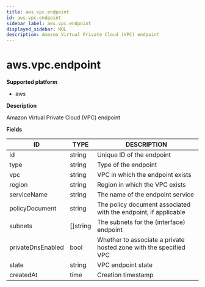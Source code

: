 ```yaml
---
title: aws.vpc.endpoint
id: aws.vpc.endpoint
sidebar_label: aws.vpc.endpoint
displayed_sidebar: MQL
description: Amazon Virtual Private Cloud (VPC) endpoint
---
```


# aws.vpc.endpoint

**Supported platform**

- aws

**Description**

Amazon Virtual Private Cloud (VPC) endpoint

**Fields**

| ID                | TYPE             | DESCRIPTION                                                       |
| ----------------- | ---------------- | ----------------------------------------------------------------- |
| id                | string           | Unique ID of the endpoint                                         |
| type              | string           | Type of the endpoint                                              |
| vpc               | string           | VPC in which the endpoint exists                                  |
| region            | string           | Region in which the VPC exists                                    |
| serviceName       | string           | The name of the endpoint service                                  |
| policyDocument    | string           | The policy document associated with the endpoint, if applicable   |
| subnets           | &#91;&#93;string | The subnets for the (interface) endpoint                          |
| privateDnsEnabled | bool             | Whether to associate a private hosted zone with the specified VPC |
| state             | string           | VPC endpoint state                                                |
| createdAt         | time             | Creation timestamp                                                |
